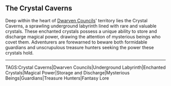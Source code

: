 ## The Crystal Caverns

Deep within the heart of [Dwarven Councils](../Lore/Dwarven_Councils.md)' territory lies the Crystal Caverns, a sprawling underground labyrinth lined with rare and valuable crystals. These enchanted crystals possess a unique ability to store and discharge magical power, drawing the attention of mysterious beings who covet them. Adventurers are forewarned to beware both formidable guardians and unscrupulous treasure hunters seeking the power these crystals hold.


---

TAGS:Crystal Caverns|Dwarven Councils|Underground Labyrinth|Enchanted Crystals|Magical Power|Storage and Discharge|Mysterious Beings|Guardians|Treasure Hunters|Fantasy Lore
